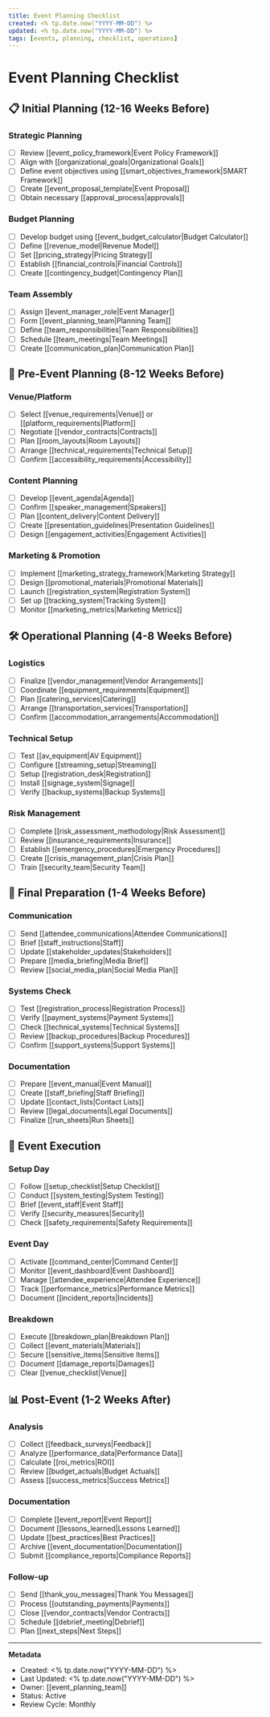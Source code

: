 ```yaml
---
title: Event Planning Checklist
created: <% tp.date.now("YYYY-MM-DD") %>
updated: <% tp.date.now("YYYY-MM-DD") %>
tags: [events, planning, checklist, operations]
---
```


# Event Planning Checklist

## 📋 Initial Planning (12-16 Weeks Before)

### Strategic Planning
- [ ] Review [[event_policy_framework|Event Policy Framework]]
- [ ] Align with [[organizational_goals|Organizational Goals]]
- [ ] Define event objectives using [[smart_objectives_framework|SMART Framework]]
- [ ] Create [[event_proposal_template|Event Proposal]]
- [ ] Obtain necessary [[approval_process|approvals]]

### Budget Planning
- [ ] Develop budget using [[event_budget_calculator|Budget Calculator]]
- [ ] Define [[revenue_model|Revenue Model]]
- [ ] Set [[pricing_strategy|Pricing Strategy]]
- [ ] Establish [[financial_controls|Financial Controls]]
- [ ] Create [[contingency_budget|Contingency Plan]]

### Team Assembly
- [ ] Assign [[event_manager_role|Event Manager]]
- [ ] Form [[event_planning_team|Planning Team]]
- [ ] Define [[team_responsibilities|Team Responsibilities]]
- [ ] Schedule [[team_meetings|Team Meetings]]
- [ ] Create [[communication_plan|Communication Plan]]

## 🎯 Pre-Event Planning (8-12 Weeks Before)

### Venue/Platform
- [ ] Select [[venue_requirements|Venue]] or [[platform_requirements|Platform]]
- [ ] Negotiate [[vendor_contracts|Contracts]]
- [ ] Plan [[room_layouts|Room Layouts]]
- [ ] Arrange [[technical_requirements|Technical Setup]]
- [ ] Confirm [[accessibility_requirements|Accessibility]]

### Content Planning
- [ ] Develop [[event_agenda|Agenda]]
- [ ] Confirm [[speaker_management|Speakers]]
- [ ] Plan [[content_delivery|Content Delivery]]
- [ ] Create [[presentation_guidelines|Presentation Guidelines]]
- [ ] Design [[engagement_activities|Engagement Activities]]

### Marketing & Promotion
- [ ] Implement [[marketing_strategy_framework|Marketing Strategy]]
- [ ] Design [[promotional_materials|Promotional Materials]]
- [ ] Launch [[registration_system|Registration System]]
- [ ] Set up [[tracking_system|Tracking System]]
- [ ] Monitor [[marketing_metrics|Marketing Metrics]]

## 🛠 Operational Planning (4-8 Weeks Before)

### Logistics
- [ ] Finalize [[vendor_management|Vendor Arrangements]]
- [ ] Coordinate [[equipment_requirements|Equipment]]
- [ ] Plan [[catering_services|Catering]]
- [ ] Arrange [[transportation_services|Transportation]]
- [ ] Confirm [[accommodation_arrangements|Accommodation]]

### Technical Setup
- [ ] Test [[av_equipment|AV Equipment]]
- [ ] Configure [[streaming_setup|Streaming]]
- [ ] Setup [[registration_desk|Registration]]
- [ ] Install [[signage_system|Signage]]
- [ ] Verify [[backup_systems|Backup Systems]]

### Risk Management
- [ ] Complete [[risk_assessment_methodology|Risk Assessment]]
- [ ] Review [[insurance_requirements|Insurance]]
- [ ] Establish [[emergency_procedures|Emergency Procedures]]
- [ ] Create [[crisis_management_plan|Crisis Plan]]
- [ ] Train [[security_team|Security Team]]

## 📢 Final Preparation (1-4 Weeks Before)

### Communication
- [ ] Send [[attendee_communications|Attendee Communications]]
- [ ] Brief [[staff_instructions|Staff]]
- [ ] Update [[stakeholder_updates|Stakeholders]]
- [ ] Prepare [[media_briefing|Media Brief]]
- [ ] Review [[social_media_plan|Social Media Plan]]

### Systems Check
- [ ] Test [[registration_process|Registration Process]]
- [ ] Verify [[payment_systems|Payment Systems]]
- [ ] Check [[technical_systems|Technical Systems]]
- [ ] Review [[backup_procedures|Backup Procedures]]
- [ ] Confirm [[support_systems|Support Systems]]

### Documentation
- [ ] Prepare [[event_manual|Event Manual]]
- [ ] Create [[staff_briefing|Staff Briefing]]
- [ ] Update [[contact_lists|Contact Lists]]
- [ ] Review [[legal_documents|Legal Documents]]
- [ ] Finalize [[run_sheets|Run Sheets]]

## 🎪 Event Execution

### Setup Day
- [ ] Follow [[setup_checklist|Setup Checklist]]
- [ ] Conduct [[system_testing|System Testing]]
- [ ] Brief [[event_staff|Event Staff]]
- [ ] Verify [[security_measures|Security]]
- [ ] Check [[safety_requirements|Safety Requirements]]

### Event Day
- [ ] Activate [[command_center|Command Center]]
- [ ] Monitor [[event_dashboard|Event Dashboard]]
- [ ] Manage [[attendee_experience|Attendee Experience]]
- [ ] Track [[performance_metrics|Performance Metrics]]
- [ ] Document [[incident_reports|Incidents]]

### Breakdown
- [ ] Execute [[breakdown_plan|Breakdown Plan]]
- [ ] Collect [[event_materials|Materials]]
- [ ] Secure [[sensitive_items|Sensitive Items]]
- [ ] Document [[damage_reports|Damages]]
- [ ] Clear [[venue_checklist|Venue]]

## 📊 Post-Event (1-2 Weeks After)

### Analysis
- [ ] Collect [[feedback_surveys|Feedback]]
- [ ] Analyze [[performance_data|Performance Data]]
- [ ] Calculate [[roi_metrics|ROI]]
- [ ] Review [[budget_actuals|Budget Actuals]]
- [ ] Assess [[success_metrics|Success Metrics]]

### Documentation
- [ ] Complete [[event_report|Event Report]]
- [ ] Document [[lessons_learned|Lessons Learned]]
- [ ] Update [[best_practices|Best Practices]]
- [ ] Archive [[event_documentation|Documentation]]
- [ ] Submit [[compliance_reports|Compliance Reports]]

### Follow-up
- [ ] Send [[thank_you_messages|Thank You Messages]]
- [ ] Process [[outstanding_payments|Payments]]
- [ ] Close [[vendor_contracts|Vendor Contracts]]
- [ ] Schedule [[debrief_meeting|Debrief]]
- [ ] Plan [[next_steps|Next Steps]]

---
**Metadata**
- Created: <% tp.date.now("YYYY-MM-DD") %>
- Last Updated: <% tp.date.now("YYYY-MM-DD") %>
- Owner: [[event_planning_team]]
- Status: Active
- Review Cycle: Monthly 